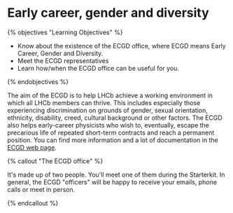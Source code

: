 # Early career, gender and diversity

{% objectives "Learning Objectives" %}

* Know about the existence of the ECGD office, where ECGD means Early Career, 
  Gender and Diversity.
* Meet the ECGD representatives
* Learn how/when the ECGD office can be useful for you.

{% endobjectives %} 

The aim of the ECGD is to help LHCb achieve a working environment in which all LHCb members can thrive. This includes especially those experiencing discrimination on grounds of gender, sexual orientation, ethnicity, disability, creed, cultural background or other factors. The ECGD also helps early-career physicists who wish to, eventually, escape the precarious life of repeated short-term contracts and reach a permanent position. You can find more information and a lot of documentation in the [ECGD web page](https://lhcb.web.cern.ch/lhcb/ECGD_Office/ECGD-intro.html).

{% callout "The ECGD office" %}

It's made up of two people. You'll meet one of them during the Starterkit.  In 
general, the ECGD "officers" will be happy to receive your emails, phone calls 
or meet in person.

{% endcallout %} 
